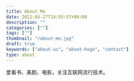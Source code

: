 ```yaml
---
title: About Me
date: 2022-05-27T14:55:57+08:00
description: ""
categories: [""]
tags: [""]
thumbnail: "/about-me.jpg"
draft: true
keywords: ["about-us", "about-hugo", "contact"]
type: about
---
```


爱看书、美剧、电影，关注互联网流行技术。
